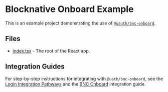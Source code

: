 # Blocknative Onboard Example

This is an example project demonstrating the use of [`@uauth/bnc-onboard`](../../packages/bnc-onboard/).

## Files

- [index.tsx](./src/index.tsx) - The root of the React app.

## Integration Guides

For step-by-step instructions for integrating with `@uath/bnc-onboard`, see the [Login Integration Pathways](https://docs.unstoppabledomains.com/login-with-unstoppable/get-started-login/integration-pathways/) and the [BNC Onboard](https://docs.unstoppabledomains.com/login-with-unstoppable/login-integration-guides/bnc-onboard-guide/) integration guide.